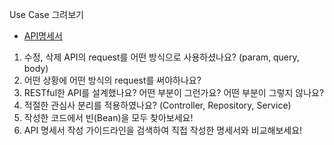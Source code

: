Use Case 그려보기

- [API명세서](https://github.com/projectmiluju/TIL/tree/main/202207/20220726)

1. 수정, 삭제 API의 request를 어떤 방식으로 사용하셨나요? (param, query, body)
2. 어떤 상황에 어떤 방식의 request를 써야하나요?
3. RESTful한 API를 설계했나요? 어떤 부분이 그런가요? 어떤 부분이 그렇지 않나요?
4. 적절한 관심사 분리를 적용하였나요? (Controller, Repository, Service)
5. 작성한 코드에서 빈(Bean)을 모두 찾아보세요!
6. API 명세서 작성 가이드라인을 검색하여 직접 작성한 명세서와 비교해보세요!